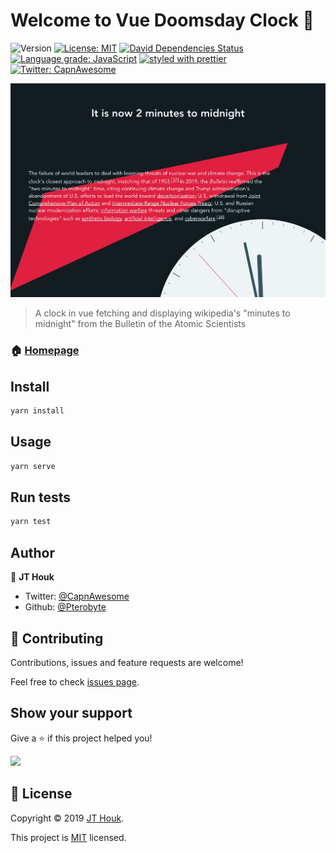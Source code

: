 # Welcome to Vue Doomsday Clock 👋

![Version](https://img.shields.io/badge/version-0.1.0-blue.svg?cacheSeconds=2592000)
[![License: MIT](https://img.shields.io/badge/License-MIT-yellow.svg)](https://github.com/Pterobyte/doomsday-clock/tree/master/LICENSE)
[![David Dependencies Status](https://david-dm.org/pterobyte/doomsday-clock.svg)](https://david-dm.org/pterobyte/doomsday-clock)
[![Language grade: JavaScript](https://img.shields.io/lgtm/grade/javascript/g/Pterobyte/doomsday-clock.svg?logo=lgtm&logoWidth=18)](https://lgtm.com/projects/g/Pterobyte/doomsday-clock/context:javascript)
[![styled with prettier](https://img.shields.io/badge/styled_with-prettier-ff69b4.svg)](https://github.com/prettier/prettier)
[![Twitter: CapnAwesome](https://img.shields.io/twitter/follow/CapnAwesome.svg?style=social)](https://twitter.com/CapnAwesome)

[![App screenshot](assets/screenshots/app.png)](https://pterobyte.github.io/doomsday-clock/)

> A clock in vue fetching and displaying wikipedia's &#34;minutes to midnight&#34; from the Bulletin of the Atomic Scientists

### 🏠 [Homepage](https://pterobyte.github.io/doomsday-clock/)

## Install

```sh
yarn install
```

## Usage

```sh
yarn serve
```

## Run tests

```sh
yarn test
```

## Author

👤 **JT Houk**

* Twitter: [@CapnAwesome](https://twitter.com/CapnAwesome)
* Github: [@Pterobyte](https://github.com/Pterobyte)

## 🤝 Contributing

Contributions, issues and feature requests are welcome!

Feel free to check [issues page](https://github.com/Pterobyte/doomsday-clock/issues).

## Show your support

Give a ⭐️ if this project helped you!

<a href="https://www.patreon.com/TerminallyChillSoftware" rel="nofollow">
  <img src="https://c5.patreon.com/external/logo/become_a_patron_button@2x.png" width="160">
</a>

## 📝 License

Copyright © 2019 [JT Houk](https://github.com/Pterobyte).

This project is [MIT](https://github.com/Pterobyte/doomsday-clock/tree/master/LICENSE) licensed.
